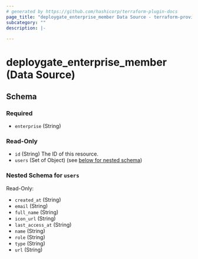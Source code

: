 ```yaml
---
# generated by https://github.com/hashicorp/terraform-plugin-docs
page_title: "deploygate_enterprise_member Data Source - terraform-provider-deploygate"
subcategory: ""
description: |-
  
---
```


# deploygate_enterprise_member (Data Source)





<!-- schema generated by tfplugindocs -->
## Schema

### Required

- `enterprise` (String)

### Read-Only

- `id` (String) The ID of this resource.
- `users` (Set of Object) (see [below for nested schema](#nestedatt--users))

<a id="nestedatt--users"></a>
### Nested Schema for `users`

Read-Only:

- `created_at` (String)
- `email` (String)
- `full_name` (String)
- `icon_url` (String)
- `last_access_at` (String)
- `name` (String)
- `role` (String)
- `type` (String)
- `url` (String)


